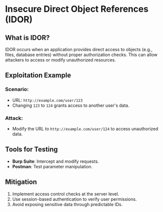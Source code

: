 # Insecure Direct Object References (IDOR)

## What is IDOR?
IDOR occurs when an application provides direct access to objects (e.g., files, database entries) without proper authorization checks. This can allow attackers to access or modify unauthorized resources.

## Exploitation Example
### Scenario:
- URL: `http://example.com/user/123`
- Changing `123` to `124` grants access to another user's data.

### Attack:
- Modify the URL to `http://example.com/user/124` to access unauthorized data.

## Tools for Testing
- **Burp Suite**: Intercept and modify requests.
- **Postman**: Test parameter manipulation.

## Mitigation
1. Implement access control checks at the server level.
2. Use session-based authentication to verify user permissions.
3. Avoid exposing sensitive data through predictable IDs.